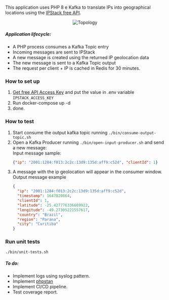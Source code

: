 This application uses PHP 8 e Kafka to translate IPs into geographical locations using the [IPStack free API](https://ipstack.com/documentation).

<p align="center">
  <img alt="Topology" src="https://user-images.githubusercontent.com/943036/148793496-5f73bd8f-f515-4e28-8fa6-9fbc88aa0ca4.png" />
</p>

##### Application lifecycle:
* A PHP process consumes a Kafka Topic entry
* Incoming messages are sent to IPStack
* A new message is created using the returned IP geolocation data
* The new message is sent to a Kafka Topic output
* The request per client + IP is cached in Redis for 30 minutes.


### How to set up

1. [Get free API Access Key](https://ipstack.com/signup/free) and put the value in .env variable `IPSTACK_ACCESS_KEY`
2. Run docker-compose up -d
3. done.

### How to test

1. Start consume the output kafka topic running `./bin/consume-output-topic.sh`
2. Open a Kafka Producer running `./bin/open-input-producer.sh` and send a new message:<br />
   Input message sample:</p>
   ```json  
   {"ip": "2001:1284:f013:2c2c:13d9:135d:aff9:c52d", "clientId": 1}
4. A message with the ip geolocation will appear in the consumer window.<br/>
   Output message example<br/>
   ```json 
   {
     "ip": "2001:1284:f013:2c2c:13d9:135d:aff9:c52d",
     "timestamp": 1647020864,
     "clientId": 1,
     "latitude": -25.427776336669922,
     "longitude": -49.27305221557617,
     "country": "Brazil",
     "region": "Parana",
     "city": "Curitiba"
   }
### Run unit tests
`./bin/unit-tests.sh`


##### To do:
* Implement logs using syslog pattern.
* Implement [phpstan](https://github.com/phpstan/phpstan) 
* Implement CI/CD pipeline.
* Test coverage report.
